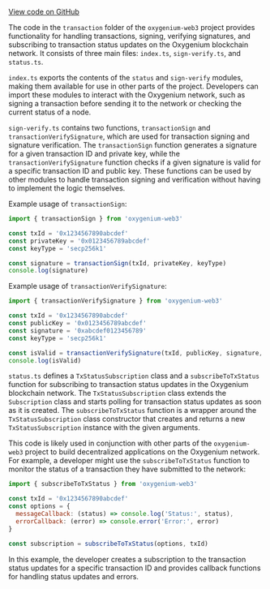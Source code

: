 [View code on GitHub](https://github.com/oxygenium/oxygenium-web3/.autodoc/docs/json/packages/web3/src/transaction)

The code in the `transaction` folder of the `oxygenium-web3` project provides functionality for handling transactions, signing, verifying signatures, and subscribing to transaction status updates on the Oxygenium blockchain network. It consists of three main files: `index.ts`, `sign-verify.ts`, and `status.ts`.

`index.ts` exports the contents of the `status` and `sign-verify` modules, making them available for use in other parts of the project. Developers can import these modules to interact with the Oxygenium network, such as signing a transaction before sending it to the network or checking the current status of a node.

`sign-verify.ts` contains two functions, `transactionSign` and `transactionVerifySignature`, which are used for transaction signing and signature verification. The `transactionSign` function generates a signature for a given transaction ID and private key, while the `transactionVerifySignature` function checks if a given signature is valid for a specific transaction ID and public key. These functions can be used by other modules to handle transaction signing and verification without having to implement the logic themselves.

Example usage of `transactionSign`:

```javascript
import { transactionSign } from 'oxygenium-web3'

const txId = '0x1234567890abcdef'
const privateKey = '0x0123456789abcdef'
const keyType = 'secp256k1'

const signature = transactionSign(txId, privateKey, keyType)
console.log(signature)
```

Example usage of `transactionVerifySignature`:

```javascript
import { transactionVerifySignature } from 'oxygenium-web3'

const txId = '0x1234567890abcdef'
const publicKey = '0x0123456789abcdef'
const signature = '0xabcdef0123456789'
const keyType = 'secp256k1'

const isValid = transactionVerifySignature(txId, publicKey, signature, keyType)
console.log(isValid)
```

`status.ts` defines a `TxStatusSubscription` class and a `subscribeToTxStatus` function for subscribing to transaction status updates in the Oxygenium blockchain network. The `TxStatusSubscription` class extends the `Subscription` class and starts polling for transaction status updates as soon as it is created. The `subscribeToTxStatus` function is a wrapper around the `TxStatusSubscription` class constructor that creates and returns a new `TxStatusSubscription` instance with the given arguments.

This code is likely used in conjunction with other parts of the `oxygenium-web3` project to build decentralized applications on the Oxygenium network. For example, a developer might use the `subscribeToTxStatus` function to monitor the status of a transaction they have submitted to the network:

```javascript
import { subscribeToTxStatus } from 'oxygenium-web3'

const txId = '0x1234567890abcdef'
const options = {
  messageCallback: (status) => console.log('Status:', status),
  errorCallback: (error) => console.error('Error:', error)
}

const subscription = subscribeToTxStatus(options, txId)
```

In this example, the developer creates a subscription to the transaction status updates for a specific transaction ID and provides callback functions for handling status updates and errors.
